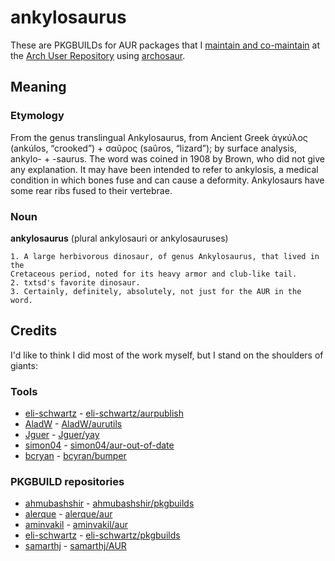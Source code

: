 # ankylosaurus

These are PKGBUILDs for AUR packages that I
[maintain and co-maintain](https://aur.archlinux.org/packages?SeB=M&K=txtsd) at
the [Arch User Repository](https://aur.archlinux.org/) using
[archosaur](https://github.com/txtsd/archosaur).

## Meaning

### Etymology

From the genus translingual Ankylosaurus, from Ancient Greek ἀγκύλος (ankúlos,
“crooked”) + σαῦρος (saûros, “lizard”); by surface analysis, ankylo- + -saurus.
The word was coined in 1908 by Brown, who did not give any explanation. It may
have been intended to refer to ankylosis, a medical condition in which bones
fuse and can cause a deformity. Ankylosaurs have some rear ribs fused to their
vertebrae.

### Noun

**ankylosaurus** (plural ankylosauri or ankylosauruses)

    1. A large herbivorous dinosaur, of genus Ankylosaurus, that lived in the
    Cretaceous period, noted for its heavy armor and club-like tail.
    2. txtsd's favorite dinosaur.
    3. Certainly, definitely, absolutely, not just for the AUR in the word.

## Credits

I'd like to think I did most of the work myself, but I stand on the shoulders
of giants:

### Tools

- [eli-schwartz](https://github.com/eli-schwartz) - [eli-schwartz/aurpublish](https://github.com/eli-schwartz/aurpublish)
- [AladW](https://github.com/AladW) - [AladW/aurutils](https://github.com/AladW/aurutils)
- [Jguer](https://github.com/Jguer) - [Jguer/yay](https://github.com/Jguer/yay)
- [simon04](https://github.com/simon04) - [simon04/aur-out-of-date](https://github.com/simon04/aur-out-of-date)
- [bcryan](https://github.com/bcryan) - [bcyran/bumper](https://github.com/bcyran/bumper)

### PKGBUILD repositories

- [ahmubashshir](https://github.com/ahmubashshir) - [ahmubashshir/pkgbuilds](https://github.com/ahmubashshir/pkgbuilds)
- [alerque](https://github.com/alerque) - [alerque/aur](https://github.com/alerque/aur)
- [aminvakil](https://github.com/aminvakil) - [aminvakil/aur](https://github.com/aminvakil/aur)
- [eli-schwartz](https://github.com/eli-schwartz) - [eli-schwartz/pkgbuilds](https://github.com/eli-schwartz/pkgbuilds)
- [samarthj](https://github.com/samarthj) - [samarthj/AUR](https://github.com/samarthj/AUR)
